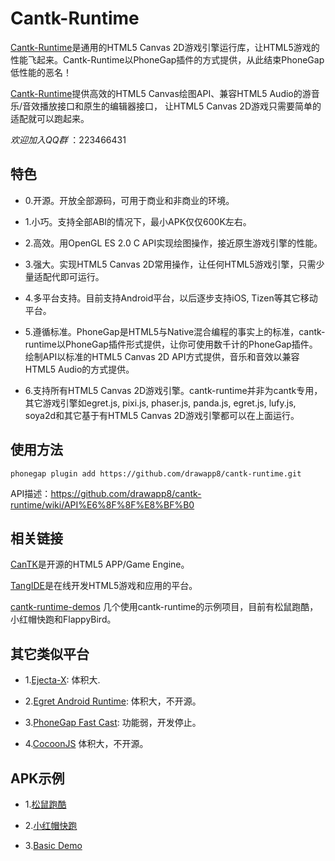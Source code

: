# Cantk-Runtime

[Cantk-Runtime](https://github.com/drawapp8/cantk-runtime)是通用的HTML5 Canvas 2D游戏引擎运行库，让HTML5游戏的性能飞起来。Cantk-Runtime以PhoneGap插件的方式提供，从此结束PhoneGap低性能的恶名！

[Cantk-Runtime](https://github.com/drawapp8/cantk-runtime)提供高效的HTML5 Canvas绘图API、兼容HTML5 Audio的游音乐/音效播放接口和原生的编辑器接口， 让HTML5 Canvas 2D游戏只需要简单的适配就可以跑起来。

*欢迎加入QQ群* ：223466431

## 特色
* 0.开源。开放全部源码，可用于商业和非商业的环境。

* 1.小巧。支持全部ABI的情况下，最小APK仅仅600K左右。

* 2.高效。用OpenGL ES 2.0 C API实现绘图操作，接近原生游戏引擎的性能。

* 3.强大。实现HTML5 Canvas 2D常用操作，让任何HTML5游戏引擎，只需少量适配代即可运行。

* 4.多平台支持。目前支持Android平台，以后逐步支持iOS, Tizen等其它移动平台。

* 5.遵循标准。PhoneGap是HTML5与Native混合编程的事实上的标准，cantk-runtime以PhoneGap插件形式提供，让你可使用数千计的PhoneGap插件。绘制API以标准的HTML5 Canvas 2D API方式提供，音乐和音效以兼容HTML5 Audio的方式提供。

* 6.支持所有HTML5 Canvas 2D游戏引擎。cantk-runtime并非为cantk专用，其它游戏引擎如egret.js, pixi.js, phaser.js, panda.js, egret.js, lufy.js, soya2d和其它基于有HTML5 Canvas 2D游戏引擎都可以在上面运行。

## 使用方法

```
phonegap plugin add https://github.com/drawapp8/cantk-runtime.git
```

API描述：https://github.com/drawapp8/cantk-runtime/wiki/API%E6%8F%8F%E8%BF%B0

## 相关链接

[CanTK](https://github.com/drawapp8/cantk)是开源的HTML5 APP/Game Engine。

[TangIDE](http://www.tangide.com/gamebuilder.php)是在线开发HTML5游戏和应用的平台。

[cantk-runtime-demos](https://github.com/drawapp8/cantk-runtime-demos) 几个使用cantk-runtime的示例项目，目前有松鼠跑酷，小红帽快跑和FlappyBird。


## 其它类似平台

* 1.[Ejecta-X](https://github.com/Wizcorp/Ejecta-X): 体积大.

* 2.[Egret Android Runtime](http://www.egret.com/runtime): 体积大，不开源。

* 3.[PhoneGap Fast Cast](https://github.com/phonegap/phonegap-plugin-fast-canvas): 功能弱，开发停止。

* 4.[CocoonJS](http://173.194.14.51/url?sa=t&rct=j&q=ludei+html5&source=web&cd=1&cad=rja&uact=8&ved=0CB0QFjAA&url=%68%74%74%70%73%3a%2f%2f%77%77%77%2e%6c%75%64%65%69%2e%63%6f%6d%2f&ei=xO9RVd-JMsehuQT1roC4Cg&usg=AFQjCNHmtlX0VgmPqO4IexmOTp1pP0BO1A) 体积大，不开源。

## APK示例

* 1.[松鼠跑酷](https://github.com/drawapp8/cantk-runtime-demos/raw/master/NutRush/platforms/android/ant-build/CordovaApp-debug.apk)

* 2.[小红帽快跑](https://github.com/drawapp8/cantk-runtime-demos/raw/master/RedHat/platforms/android/ant-build/CordovaApp-debug.apk)
 
* 3.[Basic Demo](https://github.com/drawapp8/cantk-runtime-demos/raw/master/Basic/platforms/android/ant-build/CordovaApp-debug.apk)

